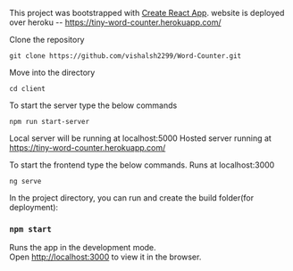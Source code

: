 This project was bootstrapped with [Create React App](https://github.com/facebook/create-react-app).
website is deployed over heroku -- https://tiny-word-counter.herokuapp.com/


Clone the repository

    git clone https://github.com/vishalsh2299/Word-Counter.git
Move into the directory

    cd client
To start the server type the below commands

    npm run start-server
Local server will be running at localhost:5000 Hosted server running at https://tiny-word-counter.herokuapp.com/

To start the frontend type the below commands. Runs at localhost:3000

    ng serve

In the project directory, you can run and create the build folder(for deployment):

### `npm start`

Runs the app in the development mode.<br />
Open [http://localhost:3000](http://localhost:5000) to view it in the browser.



